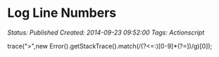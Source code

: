 # Log Line Numbers

_Status: Published_
_Created: 2014-09-23 09:52:00_
_Tags: Actionscript_

trace(">",new Error().getStackTrace().match(/(?<=:)[0-9]*(?=])/g)[0]);